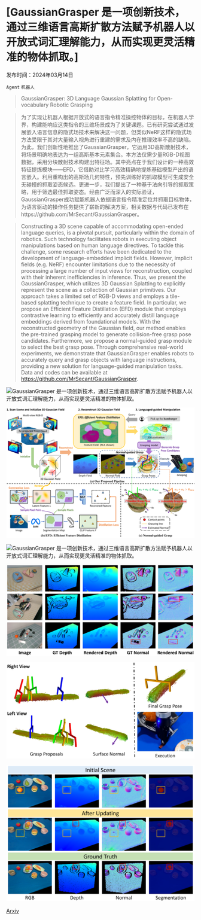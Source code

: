 # [GaussianGrasper 是一项创新技术，通过三维语言高斯扩散方法赋予机器人以开放式词汇理解能力，从而实现更灵活精准的物体抓取。]

发布时间：2024年03月14日

`Agent` `机器人`

> GaussianGrasper: 3D Language Gaussian Splatting for Open-vocabulary Robotic Grasping

> 为了实现让机器人根据开放式的语言指令精准操控物体的目标，在机器人学界，构建能响应这类指令的三维场景成为了关键课题。已有研究尝试通过发展嵌入语言信息的隐式场技术来解决这一问题，但类似NeRF这样的隐式场方法受限于其对大量输入视角进行重建的需求及内在推理效率不高的缺陷。为此，我们创新性地推出了GaussianGrasper，它运用3D高斯散射技术，将场景明确地表达为一组高斯基本元素集合。本方法仅需少量RGB-D视图数据，采用分块散射技术构建出特征场。其中亮点在于我们设计的一种高效特征提炼模块——EFD，它借助对比学习高效精确地提炼基础模型产出的语言嵌入。利用重构出的高斯场几何特性，预先训练好的抓取模型可生成安全无碰撞的抓取姿态候选。更进一步，我们提出了一种基于法向引导的抓取策略，用于筛选最佳抓取姿态。经由广泛而深入的实际验证，GaussianGrasper成功赋能机器人依据语言指令精准定位并抓取目标物体，为语言驱动的操作任务提供了崭新的解决方案，相关数据与代码已发布在https://github.com/MrSecant/GaussianGrasper。

> Constructing a 3D scene capable of accommodating open-ended language queries, is a pivotal pursuit, particularly within the domain of robotics. Such technology facilitates robots in executing object manipulations based on human language directives. To tackle this challenge, some research efforts have been dedicated to the development of language-embedded implicit fields. However, implicit fields (e.g. NeRF) encounter limitations due to the necessity of processing a large number of input views for reconstruction, coupled with their inherent inefficiencies in inference. Thus, we present the GaussianGrasper, which utilizes 3D Gaussian Splatting to explicitly represent the scene as a collection of Gaussian primitives. Our approach takes a limited set of RGB-D views and employs a tile-based splatting technique to create a feature field. In particular, we propose an Efficient Feature Distillation (EFD) module that employs contrastive learning to efficiently and accurately distill language embeddings derived from foundational models. With the reconstructed geometry of the Gaussian field, our method enables the pre-trained grasping model to generate collision-free grasp pose candidates. Furthermore, we propose a normal-guided grasp module to select the best grasp pose. Through comprehensive real-world experiments, we demonstrate that GaussianGrasper enables robots to accurately query and grasp objects with language instructions, providing a new solution for language-guided manipulation tasks. Data and codes can be available at https://github.com/MrSecant/GaussianGrasper.

![GaussianGrasper 是一项创新技术，通过三维语言高斯扩散方法赋予机器人以开放式词汇理解能力，从而实现更灵活精准的物体抓取。](../../../paper_images/2403.09637/x1.png)

![GaussianGrasper 是一项创新技术，通过三维语言高斯扩散方法赋予机器人以开放式词汇理解能力，从而实现更灵活精准的物体抓取。](../../../paper_images/2403.09637/x2.png)

![GaussianGrasper 是一项创新技术，通过三维语言高斯扩散方法赋予机器人以开放式词汇理解能力，从而实现更灵活精准的物体抓取。](../../../paper_images/2403.09637/x3.png)

![GaussianGrasper 是一项创新技术，通过三维语言高斯扩散方法赋予机器人以开放式词汇理解能力，从而实现更灵活精准的物体抓取。](../../../paper_images/2403.09637/x4.png)

![GaussianGrasper 是一项创新技术，通过三维语言高斯扩散方法赋予机器人以开放式词汇理解能力，从而实现更灵活精准的物体抓取。](../../../paper_images/2403.09637/x5.png)

![GaussianGrasper 是一项创新技术，通过三维语言高斯扩散方法赋予机器人以开放式词汇理解能力，从而实现更灵活精准的物体抓取。](../../../paper_images/2403.09637/x6.png)

[Arxiv](https://arxiv.org/abs/2403.09637)